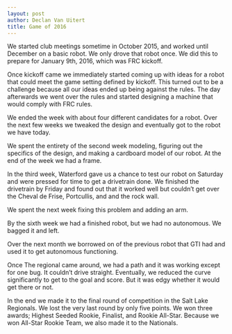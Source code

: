 ```yaml
---
layout: post
author: Declan Van Uitert
title: Game of 2016
---
```


We started club meetings sometime in October 2015, and worked until December on a basic robot. We only drove that robot once. We did this to prepare for January 9th, 2016, which was FRC kickoff. 

Once kickoff came we immediately started coming up with ideas for a robot that could meet the game setting defined by kickoff. This turned out to be a challenge because all our ideas ended up being against the rules. The day afterwards we went over the rules and started designing a machine that would comply with FRC rules. 

We ended the week with about four different candidates for a robot. Over the next few weeks we tweaked the design and eventually got to the robot we have today. 

We spent the entirety of the second week modeling, figuring out the specifics of the design, and making a cardboard model of our robot. At the end of the week we had a frame. 

In the third week, Waterford gave us a chance to test our robot on Saturday and were pressed for time to get a drivetrain done. We finished the drivetrain by Friday and found out that it worked well but couldn’t get over the Cheval de Frise, Portcullis, and and the rock wall. 

We spent the next week fixing this problem and adding an arm. 

By the sixth week we had a finished robot, but we had no autonomous. We bagged it and left. 

Over the next month we borrowed on of the previous robot that GTI had and used it to get autonomous functioning. 

Once The regional came around, we had a path and it was working except for one bug. It couldn’t drive straight. Eventually, we reduced the curve significantly to get to the goal and score. But it was edgy whether it would get there or not. 

In the end we made it to the final round of competition in the Salt Lake Regionals. We lost the very last round by only five points. We won three awards; Highest Seeded Rookie, Finalist, and Rookie All-Star. Because we won All-Star Rookie Team, we also made it to the Nationals.
